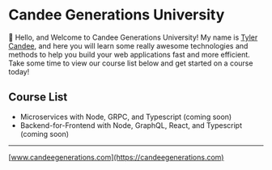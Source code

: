 # Candee Generations University

👋 Hello, and Welcome to Candee Generations University! My name is [Tyler Candee](https://candeegenerations.com), and here you will learn some really awesome technologies and methods to help you build your web applications fast and more efficient. Take some time to view our course list below and get started on a course today!

## Course List

- Microservices with Node, GRPC, and Typescript (coming soon)
- Backend-for-Frontend with Node, GraphQL, React, and Typescript (coming soon)

---

[www.candeegenerations.com](https://candeegenerations.com)
